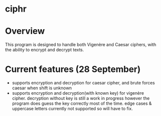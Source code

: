 # ciphr

# Overview

This program is designed to handle both Vigenère and Caesar ciphers, with the ability to encrypt and decrypt texts.

# Current features (28 September)
- supports encryption and decryption for caesar cipher, and brute forces caesar when shift is unknown
- supports encryption and decryption(with known key) for vigenère cipher. decryption without key is still a work in progress however the program does guess the key correctly most of the time. edge cases & uppercase letters currently not supported so will have to fix.
